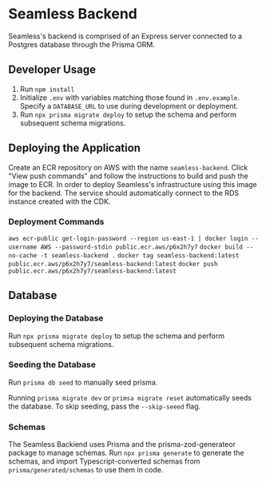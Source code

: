 # Seamless Backend

Seamless's backend is comprised of an Express server connected to a Postgres database through the Prisma ORM.

## Developer Usage

1. Run `npm install`
2. Initialize `.env` with variables matching those found in `.env.example`. Specify a `DATABASE_URL` to use during development or deployment.
3. Run `npx prisma migrate deploy` to setup the schema and perform subsequent schema migrations.

## Deploying the Application

Create an ECR repository on AWS with the name `seamless-backend`. Click "View push commands" and follow the instructions to build and push the image to ECR. In order to deploy Seamless's infrastructure using this image for the backend. The service should automatically connect to the RDS instance created with the CDK.

### Deployment Commands

`aws ecr-public get-login-password --region us-east-1 | docker login --username AWS --password-stdin public.ecr.aws/p6x2h7y7`
`docker build --no-cache -t seamless-backend .`
`docker tag seamless-backend:latest public.ecr.aws/p6x2h7y7/seamless-backend:latest`
`docker push public.ecr.aws/p6x2h7y7/seamless-backend:latest`

## Database

### Deploying the Database

Run `npx prisma migrate deploy` to setup the schema and perform subsequent schema migrations.

### Seeding the Database

Run `prisma db seed` to manually seed prisma.

Running `prisma migrate dev` or `primsa migrate reset` automatically seeds the database. To skip seeding, pass the `--skip-seeed` flag.

### Schemas

The Seamless Backiend uses Prisma and the prisma-zod-generateor package to manage schemas. Run `npx prisma generate` to generate the schemas, and import Typescript-converted schemas from `prisma/generated/schemas` to use them in code.

